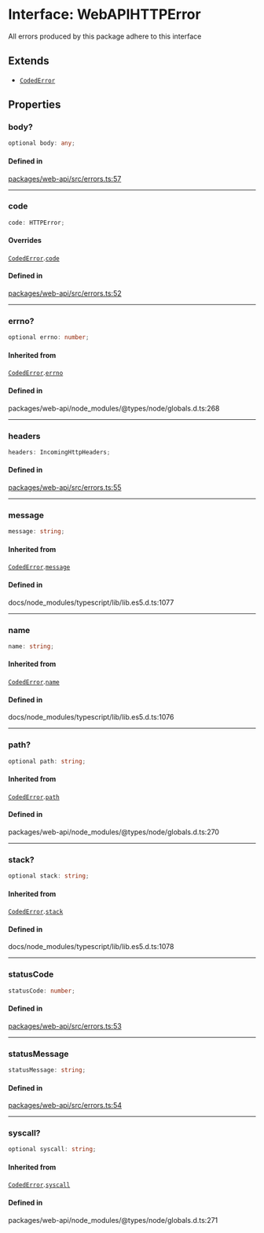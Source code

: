 # Interface: WebAPIHTTPError

All errors produced by this package adhere to this interface

## Extends

- [`CodedError`](Interface.CodedError.md)

## Properties

### body?

```ts
optional body: any;
```

#### Defined in

[packages/web-api/src/errors.ts:57](https://github.com/slackapi/node-slack-sdk/blob/main/packages/web-api/src/errors.ts#L57)

***

### code

```ts
code: HTTPError;
```

#### Overrides

[`CodedError`](Interface.CodedError.md).[`code`](Interface.CodedError.md#code)

#### Defined in

[packages/web-api/src/errors.ts:52](https://github.com/slackapi/node-slack-sdk/blob/main/packages/web-api/src/errors.ts#L52)

***

### errno?

```ts
optional errno: number;
```

#### Inherited from

[`CodedError`](Interface.CodedError.md).[`errno`](Interface.CodedError.md#errno)

#### Defined in

packages/web-api/node\_modules/@types/node/globals.d.ts:268

***

### headers

```ts
headers: IncomingHttpHeaders;
```

#### Defined in

[packages/web-api/src/errors.ts:55](https://github.com/slackapi/node-slack-sdk/blob/main/packages/web-api/src/errors.ts#L55)

***

### message

```ts
message: string;
```

#### Inherited from

[`CodedError`](Interface.CodedError.md).[`message`](Interface.CodedError.md#message)

#### Defined in

docs/node\_modules/typescript/lib/lib.es5.d.ts:1077

***

### name

```ts
name: string;
```

#### Inherited from

[`CodedError`](Interface.CodedError.md).[`name`](Interface.CodedError.md#name)

#### Defined in

docs/node\_modules/typescript/lib/lib.es5.d.ts:1076

***

### path?

```ts
optional path: string;
```

#### Inherited from

[`CodedError`](Interface.CodedError.md).[`path`](Interface.CodedError.md#path)

#### Defined in

packages/web-api/node\_modules/@types/node/globals.d.ts:270

***

### stack?

```ts
optional stack: string;
```

#### Inherited from

[`CodedError`](Interface.CodedError.md).[`stack`](Interface.CodedError.md#stack)

#### Defined in

docs/node\_modules/typescript/lib/lib.es5.d.ts:1078

***

### statusCode

```ts
statusCode: number;
```

#### Defined in

[packages/web-api/src/errors.ts:53](https://github.com/slackapi/node-slack-sdk/blob/main/packages/web-api/src/errors.ts#L53)

***

### statusMessage

```ts
statusMessage: string;
```

#### Defined in

[packages/web-api/src/errors.ts:54](https://github.com/slackapi/node-slack-sdk/blob/main/packages/web-api/src/errors.ts#L54)

***

### syscall?

```ts
optional syscall: string;
```

#### Inherited from

[`CodedError`](Interface.CodedError.md).[`syscall`](Interface.CodedError.md#syscall)

#### Defined in

packages/web-api/node\_modules/@types/node/globals.d.ts:271
